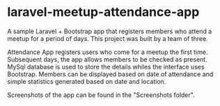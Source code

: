 # laravel-meetup-attendance-app
A sample Laravel + Bootstrap app that registers members who attend a meetup for a period of days.
This project was built by a team of three.

Attendance App registers users who 
come for a meetup the first time.
Subsequent days, the app allows members to be
checked as present.
MySql database is used to store the details whiles
the interface uses Bootstrap.
Members can be displayed based on date of attendance and 
simple statistics generated based on date and location.

Screenshots of the app can be found in the 
"Screenshots folder".
